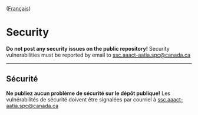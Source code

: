 ([Français](#sécurité))

# Security

**Do not post any security issues on the public repository!** Security vulnerabilities must be reported by email to ssc.aaact-aatia.spc@canada.ca

______________________

## Sécurité

**Ne publiez aucun problème de sécurité sur le dépôt publique!** Les vulnérabilités de sécurité doivent être signalées par courriel à ssc.aaact-aatia.spc@canada.ca
